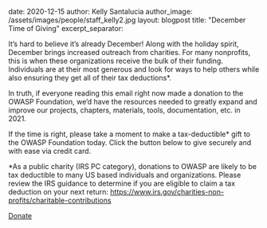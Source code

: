 date: 2020-12-15
author: Kelly Santalucia
author_image: /assets/images/people/staff_kelly2.jpg
layout: blogpost
title: "December Time of Giving"
excerpt_separator: <!--more-->

It’s hard to believe it’s already December! Along with the holiday spirit, December brings increased outreach from charities. For many nonprofits, this is when these organizations receive the bulk of their funding. Individuals are at their most generous and look for ways to help others while also ensuring they get all of their tax deductions*.

In truth, if everyone reading this email right now made a donation to the OWASP Foundation, we’d have the resources needed to greatly expand and improve our projects, chapters, materials, tools, documentation, etc. in 2021.

If the time is right, please take a moment to make a tax-deductible* gift to the OWASP Foundation today. Click the button below to give securely and with ease via credit card.

*As a public charity (IRS PC category), donations to OWASP are likely to be tax deductible to many US based individuals and organizations. Please review the IRS guidance to determine if you are eligible to claim a tax deduction on your next return: https://www.irs.gov/charities-non-profits/charitable-contributions

<a href="/donate?reponame=owasp.github.io" class="cta-button green">Donate</a>
